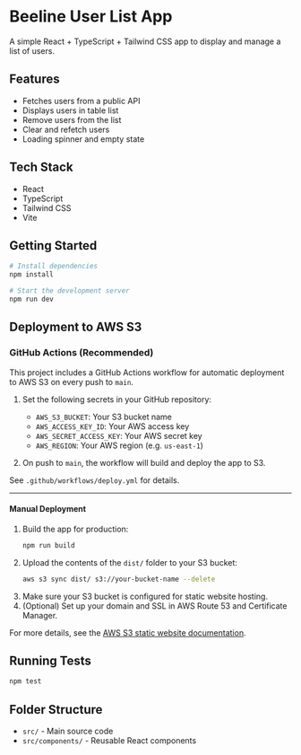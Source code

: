 # Beeline User List App

A simple React + TypeScript + Tailwind CSS app to display and manage a list of users.

## Features

- Fetches users from a public API
- Displays users in table list
- Remove users from the list
- Clear and refetch users
- Loading spinner and empty state

## Tech Stack

- React
- TypeScript
- Tailwind CSS
- Vite

## Getting Started

```bash
# Install dependencies
npm install

# Start the development server
npm run dev
```

## Deployment to AWS S3

### GitHub Actions (Recommended)

This project includes a GitHub Actions workflow for automatic deployment to AWS S3 on every push to `main`.

1. Set the following secrets in your GitHub repository:

   - `AWS_S3_BUCKET`: Your S3 bucket name
   - `AWS_ACCESS_KEY_ID`: Your AWS access key
   - `AWS_SECRET_ACCESS_KEY`: Your AWS secret key
   - `AWS_REGION`: Your AWS region (e.g. `us-east-1`)

2. On push to `main`, the workflow will build and deploy the app to S3.

See `.github/workflows/deploy.yml` for details.

---

#### Manual Deployment

1. Build the app for production:
   ```bash
   npm run build
   ```
2. Upload the contents of the `dist/` folder to your S3 bucket:
   ```bash
   aws s3 sync dist/ s3://your-bucket-name --delete
   ```
3. Make sure your S3 bucket is configured for static website hosting.
4. (Optional) Set up your domain and SSL in AWS Route 53 and Certificate Manager.

For more details, see the [AWS S3 static website documentation](https://docs.aws.amazon.com/AmazonS3/latest/userguide/WebsiteHosting.html).

## Running Tests

```bash
npm test
```

## Folder Structure

- `src/` - Main source code
- `src/components/` - Reusable React components
